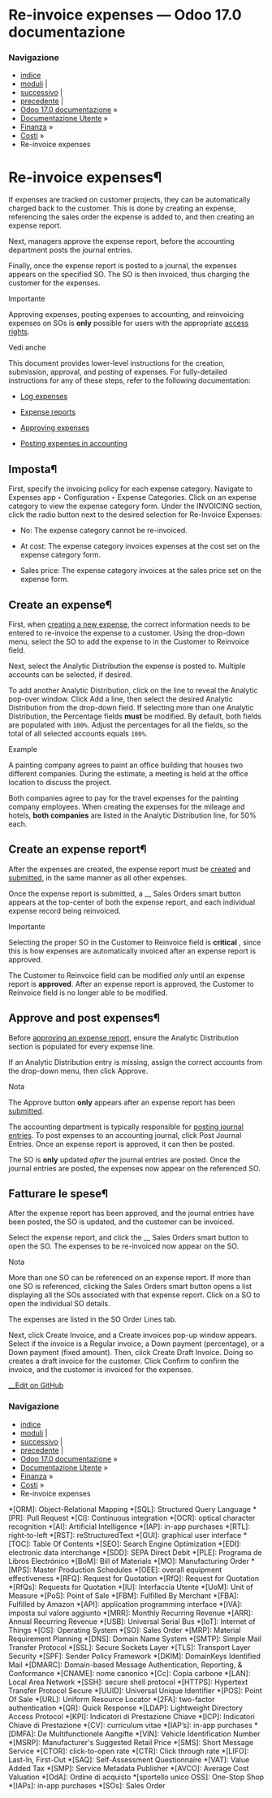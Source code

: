 # Re-invoice expenses — Odoo 17.0 documentazione

### Navigazione

  * [indice](../../../genindex.html "Indice generale")
  * [moduli](../../../py-modindex.html "Indice del modulo Python") |
  * [successivo](../payment_providers.html "Online payments") |
  * [precedente](reimburse.html "Reimburse employees") |
  * [Odoo 17.0 documentazione](../../../index-2.html) »
  * [Documentazione Utente](../../../applications.html) »
  * [Finanza](../../finance.html) »
  * [Costi](../expenses.html) »
  * Re-invoice expenses



# Re-invoice expenses¶

If expenses are tracked on customer projects, they can be automatically charged back to the customer. This is done by creating an expense, referencing the sales order the expense is added to, and then creating an expense report.

Next, managers approve the expense report, before the accounting department posts the journal entries.

Finally, once the expense report is posted to a journal, the expenses appears on the specified SO. The SO is then invoiced, thus charging the customer for the expenses.

Importante

Approving expenses, posting expenses to accounting, and reinvoicing expenses on SOs is **only** possible for users with the appropriate [access rights](../../general/users/access_rights.html).

Vedi anche

This document provides lower-level instructions for the creation, submission, approval, and posting of expenses. For fully-detailed instructions for any of these steps, refer to the following documentation:

  * [Log expenses](log_expenses.html)

  * [Expense reports](expense_reports.html)

  * [Approving expenses](approve_expenses.html)

  * [Posting expenses in accounting](post_expenses.html)




## Imposta¶

First, specify the invoicing policy for each expense category. Navigate to Expenses app ‣ Configuration ‣ Expense Categories. Click on an expense category to view the expense category form. Under the INVOICING section, click the radio button next to the desired selection for Re-Invoice Expenses:

  * No: The expense category cannot be re-invoiced.

  * At cost: The expense category invoices expenses at the cost set on the expense category form.

  * Sales price: The expense category invoices at the sales price set on the expense form.




## Create an expense¶

First, when [creating a new expense](log_expenses.html), the correct information needs to be entered to re-invoice the expense to a customer. Using the drop-down menu, select the SO to add the expense to in the Customer to Reinvoice field.

Next, select the Analytic Distribution the expense is posted to. Multiple accounts can be selected, if desired.

To add another Analytic Distribution, click on the line to reveal the Analytic pop-over window. Click Add a line, then select the desired Analytic Distribution from the drop-down field. If selecting more than one Analytic Distribution, the Percentage fields **must** be modified. By default, both fields are populated with `100%`. Adjust the percentages for all the fields, so the total of all selected accounts equals `100%`.

Example

A painting company agrees to paint an office building that houses two different companies. During the estimate, a meeting is held at the office location to discuss the project.

Both companies agree to pay for the travel expenses for the painting company employees. When creating the expenses for the mileage and hotels, **both companies** are listed in the Analytic Distribution line, for 50% each.

## Create an expense report¶

After the expenses are created, the expense report must be [created](expense_reports.html#expenses-create-report) and [submitted](expense_reports.html#expenses-submit), in the same manner as all other expenses.

Once the expense report is submitted, a __ Sales Orders smart button appears at the top-center of both the expense report, and each individual expense record being reinvoiced.

Importante

Selecting the proper SO in the Customer to Reinvoice field is **critical** , since this is how expenses are automatically invoiced after an expense report is approved.

The Customer to Reinvoice field can be modified _only_ until an expense report is **approved**. After an expense report is approved, the Customer to Reinvoice field is no longer able to be modified.

## Approve and post expenses¶

Before [approving an expense report](approve_expenses.html), ensure the Analytic Distribution section is populated for every expense line.

If an Analytic Distribution entry is missing, assign the correct accounts from the drop-down menu, then click Approve.

Nota

The Approve button **only** appears after an expense report has been [submitted](expense_reports.html#expenses-submit).

The accounting department is typically responsible for [posting journal entries](post_expenses.html). To post expenses to an accounting journal, click Post Journal Entries. Once an expense report is approved, it can then be posted.

The SO is **only** updated _after_ the journal entries are posted. Once the journal entries are posted, the expenses now appear on the referenced SO.

## Fatturare le spese¶

After the expense report has been approved, and the journal entries have been posted, the SO is updated, and the customer can be invoiced.

Select the expense report, and click the __ Sales Orders smart button to open the SO. The expenses to be re-invoiced now appear on the SO.

Nota

More than one SO can be referenced on an expense report. If more than one SO is referenced, clicking the Sales Orders smart button opens a list displaying all the SOs associated with that expense report. Click on a SO to open the individual SO details.

The expenses are listed in the SO Order Lines tab.

Next, click Create Invoice, and a Create invoices pop-up window appears. Select if the invoice is a Regular invoice, a Down payment (percentage), or a Down payment (fixed amount). Then, click Create Draft Invoice. Doing so creates a draft invoice for the customer. Click Confirm to confirm the invoice, and the customer is invoiced for the expenses.

[ __Edit on GitHub](https://github.com/odoo/documentation/edit/17.0/content/applications/finance/expenses/reinvoice_expenses.rst)

### Navigazione

  * [indice](../../../genindex.html "Indice generale")
  * [moduli](../../../py-modindex.html "Indice del modulo Python") |
  * [successivo](../payment_providers.html "Online payments") |
  * [precedente](reimburse.html "Reimburse employees") |
  * [Odoo 17.0 documentazione](../../../index-2.html) »
  * [Documentazione Utente](../../../applications.html) »
  * [Finanza](../../finance.html) »
  * [Costi](../expenses.html) »
  * Re-invoice expenses


  *[ORM]: Object-Relational Mapping
  *[SQL]: Structured Query Language
  *[PR]: Pull Request
  *[CI]: Continuous integration
  *[OCR]: optical character recognition
  *[AI]: Artificial Intelligence
  *[IAP]: in-app purchases
  *[RTL]: right-to-left
  *[RST]: reStructuredText
  *[GUI]: graphical user interface
  *[TOC]: Table Of Contents
  *[SEO]: Search Engine Optimization
  *[EDI]: electronic data interchange
  *[SDD]: SEPA Direct Debit
  *[PLE]: Programa de Libros Electrónico
  *[BoM]: Bill of Materials
  *[MO]: Manufacturing Order
  *[MPS]: Master Production Schedules
  *[OEE]: overall equipment effectiveness
  *[RFQ]: Request for Quotation
  *[RfQ]: Request for Quotation
  *[RfQs]: Requests for Quotation
  *[IU]: Interfaccia Utente
  *[UoM]: Unit of Measure
  *[PoS]: Point of Sale
  *[FBM]: Fulfilled By Merchant
  *[FBA]: Fulfilled by Amazon
  *[API]: application programming interface
  *[IVA]: imposta sul valore aggiunto
  *[MRR]: Monthly Recurring Revenue
  *[ARR]: Annual Recurring Revenue
  *[USB]: Universal Serial Bus
  *[IoT]: Internet of Things
  *[OS]: Operating System
  *[SO]: Sales Order
  *[MRP]: Material Requirement Planning
  *[DNS]: Domain Name System
  *[SMTP]: Simple Mail Transfer Protocol
  *[SSL]: Secure Sockets Layer
  *[TLS]: Transport Layer Security
  *[SPF]: Sender Policy Framework
  *[DKIM]: DomainKeys Identified Mail
  *[DMARC]: Domain-based Message Authentication, Reporting, & Conformance
  *[CNAME]: nome canonico
  *[Cc]: Copia carbone
  *[LAN]: Local Area Network
  *[SSH]: secure shell protocol
  *[HTTPS]: Hypertext Transfer Protocol Secure
  *[UUID]: Universal Unique Identifier
  *[POS]: Point Of Sale
  *[URL]: Uniform Resource Locator
  *[2FA]: two-factor authentication
  *[QR]: Quick Response
  *[LDAP]: Lightweight Directory Access Protocol
  *[KPI]: Indicatori di Prestazione Chiave
  *[ICP]: Indicatori Chiave di Prestazione
  *[CV]: curriculum vitae
  *[IAP’s]: in-app purchases
  *[DMFA]: De Multifunctionele Aangifte
  *[VIN]: Vehicle Identification Number
  *[MSRP]: Manufacturer's Suggested Retail Price
  *[SMS]: Short Message Service
  *[CTOR]: click-to-open rate
  *[CTR]: Click through rate
  *[LIFO]: Last-In, First-Out
  *[SAQ]: Self-Assessment Questionnaire
  *[VAT]: Value Added Tax
  *[SMP]: Service Metadata Publisher
  *[AVCO]: Average Cost Valuation
  *[OdA]: Ordine di acquisto
  *[sportello unico OSS]: One-Stop Shop
  *[IAPs]: in-app purchases
  *[SOs]: Sales Order